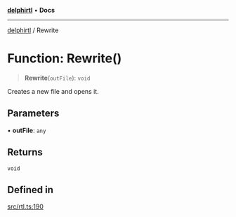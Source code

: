 [**delphirtl**](../README.md) • **Docs**

***

[delphirtl](../globals.md) / Rewrite

# Function: Rewrite()

> **Rewrite**(`outFile`): `void`

Creates a new file and opens it.

## Parameters

• **outFile**: `any`

## Returns

`void`

## Defined in

[src/rtl.ts:190](https://github.com/chuacw/delphirtl/blob/1d6969b8a199060a984c4375d6be1f0ffa838be2/src/rtl.ts#L190)
